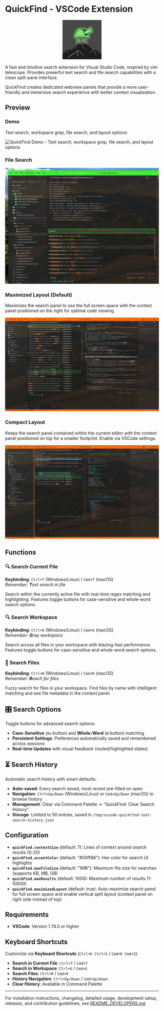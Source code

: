 # QuickFind - VSCode Extension

<div align="center">
  <img src="assets/images/quickfind-logo.jpeg" alt="QuickFind Logo" width="128" height="128">
</div>

A fast and intuitive search extension for Visual Studio Code, inspired by vim telescope.
Provides powerful text search and file search capabilities with a clean split-pane interface.

QuickFind creates dedicated webview panels that provide a more user-friendly and immersive search experience with better context visualization.

## Preview

### Demo

Text search, workspace grep, file search, and layout options:

![QuickFind Demo - Text search, workspace grep, file search, and layout options](https://raw.githubusercontent.com/pseudoincorrect/vscode-quickfind/main/assets/images/quickfind-demo.gif)

### File Search

![File Search Demo - Fuzzy file search with file metadata and content preview](https://raw.githubusercontent.com/pseudoincorrect/vscode-quickfind/main/assets/images/file-search.jpeg)

### Maximized Layout (Default)

Maximizes the search panel to use the full screen space with the context panel positioned on the right for optimal code viewing.

![Maximised Layout Demo - Context panel positioned on the right for better code viewing in maximized mode](https://raw.githubusercontent.com/pseudoincorrect/vscode-quickfind/main/assets/images/maximised-layout.jpeg)

### Compact Layout

Keeps the search panel contained within the current editor with the context panel positioned on top for a smaller footprint. Enable via VSCode settings.

![Compact Layout Demo - Context panel positioned on top for a smaller footpring](https://raw.githubusercontent.com/pseudoincorrect/vscode-quickfind/main/assets/images/compact-layout.jpeg)

## Functions

### 🔍 Search Current File

**Keybinding**: `Ctrl+T` (Windows/Linux) / `Cmd+T` (macOS)  
*Remember: **T**ext search in file*

Search within the currently active file with real-time regex matching and highlighting. Features toggle buttons for case-sensitive and whole-word search options.

### 🔍 Search Workspace

**Keybinding**: `Ctrl+G` (Windows/Linux) / `Cmd+G` (macOS)  
*Remember: **G**rep workspace*

Search across all files in your workspace with blazing-fast performance. Features toggle buttons for case-sensitive and whole-word search options.

### 📁 Search Files

**Keybinding**: `Ctrl+R` (Windows/Linux) / `Cmd+R` (macOS)  
*Remember: **R**each for files*

Fuzzy search for files in your workspace. Find files by name with intelligent matching and see file metadata in the context panel.

## 🎛️ Search Options

Toggle buttons for advanced search options:

- **Case-Sensitive** (`Aa` button) and **Whole-Word** (`W` button) matching
- **Persistent Settings**: Preferences automatically saved and remembered across sessions
- **Real-time Updates** with visual feedback (muted/highlighted states)

## ⏳ Search History

Automatic search history with smart defaults:

- **Auto-saved**: Every search saved, most recent pre-filled on open
- **Navigation**: `Ctrl+Up/Down` (Windows/Linux) or `Cmd+Up/Down` (macOS) to browse history
- **Management**: Clear via Command Palette → "QuickFind: Clear Search History"
- **Storage**: Limited to 50 entries, saved in `/tmp/vscode-quickfind-text-search-history.json`

## Configuration

- **`quickFind.contextSize`** (default: 7): Lines of context around search results (0-20)
- **`quickFind.accentColor`** (default: "#00ff88"): Hex color for search UI highlights
- **`quickFind.maxFileSize`** (default: "1MB"): Maximum file size for searches (supports KB, MB, GB)
- **`quickFind.maxResults`** (default: 1000): Maximum number of results (1-10000)
- **`quickFind.maximizedLayout`** (default: true): Auto-maximize search panel for full screen space and enable vertical split layout (context panel on right side instead of top)

## Requirements

- **VSCode**: Version 1.74.0 or higher

## Keyboard Shortcuts

Customize via **Keyboard Shortcuts** (`Ctrl+K Ctrl+S` / `Cmd+K Cmd+S`):

- **Search in Current File**: `Ctrl+T` / `Cmd+T`
- **Search in Workspace**: `Ctrl+G` / `Cmd+G`
- **Search Files**: `Ctrl+R` / `Cmd+R`
- **History Navigation**: `Ctrl+Up/Down` / `Cmd+Up/Down`
- **Clear History**: Available in Command Palette

---

For installation instructions, changelog, detailed usage, development setup, releases, and contribution guidelines, see [README_DEVELOPERS.md](README_DEVELOPERS.md).
